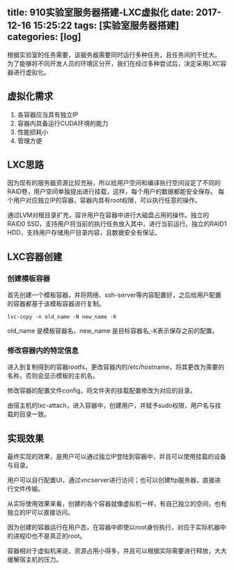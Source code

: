 title: 910实验室服务器搭建-LXC虚拟化
date: 2017-12-16 15:25:22
tags: [实验室服务器搭建]
categories: [log]
---
根据实验室的任务需要，该服务器需要同时运行多种任务，且任务间的干扰大。
为了能够将不同开发人员的环境区分开，我们在经过多种尝试后，决定采用LXC容器进行虚拟化。

## 虚拟化需求
1. 各容器应当具有独立IP
2. 容器内具备运行CUDA环境的能力
3. 性能损耗小
4. 管理方便

<!-- more -->

## LXC思路
因为现有的服务器资源比较充裕，所以给用户空间和编译执行空间设定了不同的RAID卷，用户空间单独提出进行挂载，这样，每个用户的数据都能安全保存。
每个用户对应独立IP的容器，容器内具有root权限，可以执行任意的操作。

通过LVM对根目录扩充，容许用户在容器中进行大磁盘占用的操作。独立的RAID0 SSD，支持用户将当前的执行任务放入其中，进行当前运行。独立的RAID1 HDD，支持用户存储用户目录内容，且数据安全有保证。

## LXC容器创建
### 创建模板容器
首先创建一个模板容器，并将网络、ssh-server等内容配置好，之后给用户配置的容器都基于该模板容器进行复制。

```
lxc-copy -n old_name -N new_name -K
```

old_name 是模板容器名，new_name 是目标容器名,-K表示保存之前的配置。

### 修改容器内的特定信息
进入到复制得到的容器rootfs，更改容器内的/etc/hostname，将其更改为需要的名称，否则会显示模板的主机名。

修改容器的配置文件config，将文件夹的挂载配置修改为对应的目录。

由宿主机的lxc-attach，进入容器中，创建用户，并赋予sudo权限，用户名与挂载的目录一致。

## 实现效果
最终实现的效果，是用户可以通过独立IP登陆到容器中，并且可以使用挂载的设备与目录。

用户可以自行配置UI，通过vncserver进行访问；也可以创建ftp服务器，直接进行文件传输。

从实际使用效果来看，创建的各个容器就像虚拟机一样，有自己独立的空间，也有独立的IP可以直接访问。

因为创建的容器运行在用户态，在容器中即使以root身份执行，对应于实际机器中的进程ID也不是真正的root。

容器相对于虚拟机来说，资源占用小得多，并且可以根据实际需要进行释放，大大缓解宿主机的压力。